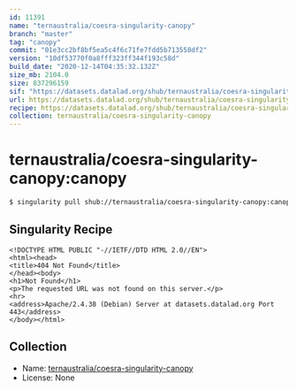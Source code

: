 ```yaml
---
id: 11391
name: "ternaustralia/coesra-singularity-canopy"
branch: "master"
tag: "canopy"
commit: "01e3cc2bf8bf5ea5c4f6c71fe7fdd5b713558df2"
version: "10df53770f0a8fff323ff344f193c58d"
build_date: "2020-12-14T04:35:32.132Z"
size_mb: 2104.0
size: 837296159
sif: "https://datasets.datalad.org/shub/ternaustralia/coesra-singularity-canopy/canopy/2020-12-14-01e3cc2b-10df5377/10df53770f0a8fff323ff344f193c58d.sif"
url: https://datasets.datalad.org/shub/ternaustralia/coesra-singularity-canopy/canopy/2020-12-14-01e3cc2b-10df5377/
recipe: https://datasets.datalad.org/shub/ternaustralia/coesra-singularity-canopy/canopy/2020-12-14-01e3cc2b-10df5377/Singularity
collection: ternaustralia/coesra-singularity-canopy
---
```


# ternaustralia/coesra-singularity-canopy:canopy

```bash
$ singularity pull shub://ternaustralia/coesra-singularity-canopy:canopy
```

## Singularity Recipe

```singularity
<!DOCTYPE HTML PUBLIC "-//IETF//DTD HTML 2.0//EN">
<html><head>
<title>404 Not Found</title>
</head><body>
<h1>Not Found</h1>
<p>The requested URL was not found on this server.</p>
<hr>
<address>Apache/2.4.38 (Debian) Server at datasets.datalad.org Port 443</address>
</body></html>
```

## Collection

 - Name: [ternaustralia/coesra-singularity-canopy](https://github.com/ternaustralia/coesra-singularity-canopy)
 - License: None


